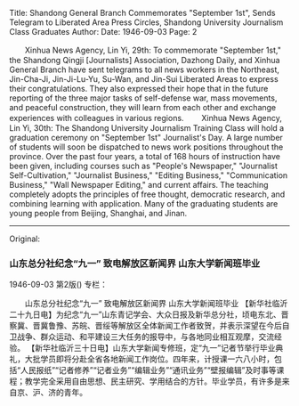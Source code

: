 Title: Shandong General Branch Commemorates "September 1st", Sends Telegram to Liberated Area Press Circles, Shandong University Journalism Class Graduates
Author:
Date: 1946-09-03
Page: 2

　　Xinhua News Agency, Lin Yi, 29th: To commemorate "September 1st," the Shandong Qingji [Journalists] Association, Dazhong Daily, and Xinhua General Branch have sent telegrams to all news workers in the Northeast, Jin-Cha-Ji, Jin-Ji-Lu-Yu, Su-Wan, and Jin-Sui Liberated Areas to express their congratulations. They also expressed their hope that in the future reporting of the three major tasks of self-defense war, mass movements, and peaceful construction, they will learn from each other and exchange experiences with colleagues in various regions.
　　Xinhua News Agency, Lin Yi, 30th: The Shandong University Journalism Training Class will hold a graduation ceremony on "September 1st" Journalist's Day. A large number of students will soon be dispatched to news work positions throughout the province. Over the past four years, a total of 168 hours of instruction have been given, including courses such as "People's Newspaper," "Journalist Self-Cultivation," "Journalist Business," "Editing Business," "Communication Business," "Wall Newspaper Editing," and current affairs. The teaching completely adopts the principles of free thought, democratic research, and combining learning with application. Many of the graduating students are young people from Beijing, Shanghai, and Jinan.



<hr /> 

Original: 


### 山东总分社纪念“九一”  致电解放区新闻界  山东大学新闻班毕业

1946-09-03
第2版()
专栏：

　　山东总分社纪念“九一”
    致电解放区新闻界
    山东大学新闻班毕业
    【新华社临沂二十九日电】为纪念“九一”山东青记学会、大众日报及新华总分社，顷电东北、晋察冀、晋冀鲁豫、苏皖、晋绥等解放区全体新闻工作者致贺，并表示深望在今后自卫战争、群众运动、和平建设三大任务的报导中，与各地同业相互观摩，交流经验。
    【新华社临沂三十日电】山东大学新闻专修班，定“九一”记者节举行毕业典礼，大批学员即将分赴全省各地新闻工作岗位。四年来，计授课一六八小时，包括“人民报纸”“记者修养”“记者业务”“编辑业务”“通讯业务”“壁报编辑”及时事等课程；教学完全采用自由思想、民主研究、学用结合的方针。毕业学员，有许多是来自京、沪、济的青年。
